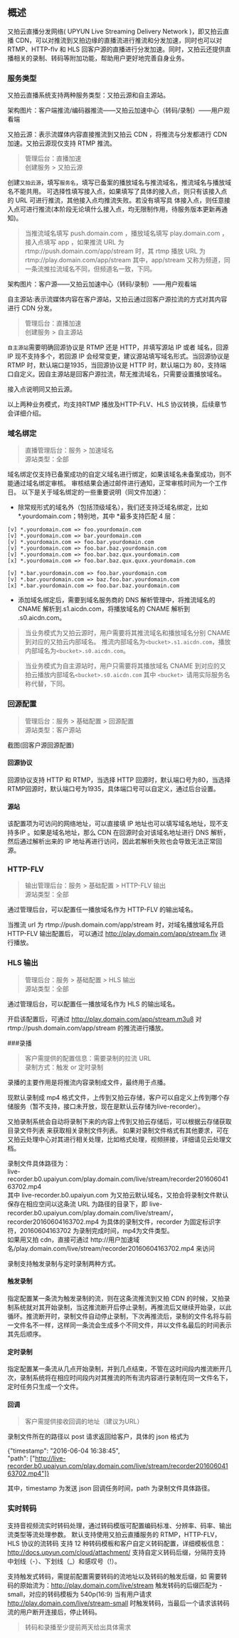 ## 概述
又拍云直播分发网络( UPYUN Live Streaming Delivery Network )，即又拍云直播 CDN，可以对推流到又拍边缘的直播流进行推流和分发加速，同时也可以对 RTMP、HTTP-flv 和 HLS 回客户源的直播进行分发加速。同时，又拍云还提供直播相关的录制、转码等附加功能，帮助用户更好地完善自身业务。

### 服务类型
又拍云直播系统支持两种服务类型：又拍云源和自主源站。

架构图片：客户端推流/编码器推流——又拍云加速中心（转码/录制）——用户观看端

又拍云源：表示流媒体内容直接推流到又拍云 CDN ，将推流与分发都进行 CDN 加速。又拍云源现仅支持 RTMP 推流。

> 管理后台：直播加速   
> 创建服务 > 又拍云源

创建`又拍云源`，填写`服务名`，填写已备案的播放域名与推流域名，推流域名与播放域名不能共用。
可选择性填写接入点，如果填写了具体的接入点，则只有该接入点的 URL 可进行推流，其他接入点均推流失败。若没有填写具
体接入点，则任意接入点可进行推流(本阶段无论填什么接入点，均无限制作用，待服务版本更新再通知)。

> 当推流域名填写 push.domain.com ，播放域名填写 play.domain.com ，接入点填写 app ，如果推流 URL 为 rtmp://push.domain.com/app/stream 时，其 rtmp 播放 URL 为 rtmp://play.domain.com/app/stream
> 其中，app/stream 又称为频道，同一条流推拉流域名不同，但频道名一致，下同。

架构图片：客户源——又拍云加速中心（转码/录制）——用户观看端

自主源站:表示流媒体内容在客户源站，又拍云通过回客户源拉流的方式对其内容进行 CDN 分发。

> 管理后台：直播加速   
> 创建服务 > 自主源站

`自主源站`需要明确回源协议是 RTMP 还是 HTTP，并填写源站 IP 或者 域名，回源 IP 现不支持多个，若回源 IP 会经常变更，建议源站填写域名形式。当回源协议是 RTMP 时，默认端口是1935，当回源协议是 HTTP 时，默认端口为 80，支持端口自定义。因自主源站是回客户源拉流，帮无推流域名，只需要设置播放域名。

接入点说明同又拍云源。

以上两种业务模式，均支持RTMP 播放及HTTP-FLV、HLS 协议转换，后续章节会详细介绍。

### 域名绑定

> 直播管理后台：服务 > 加速域名  
> 源站类型：全部

域名绑定仅支持已备案成功的自定义域名进行绑定，如果该域名未备案成功，则不能通过域名绑定审核。
审核结果会通过邮件进行通知，正常审核时间为一个工作日。
以下是关于域名绑定的一些重要说明（同文件加速）：

* 除常规形式的域名外（包括顶级域名），我们还支持泛域名绑定，比如 *.yourdomain.com；特别地，其中 *最多支持匹配 4 层：

```
[v] *.yourdomain.com => foo.yourdomain.com
[v] *.yourdomain.com => bar.yourdomain.com
[v] *.yourdomain.com => foo.bar.yourdomain.com
[v] *.yourdomain.com => foo.bar.baz.yourdomain.com
[v] *.yourdomain.com => foo.bar.baz.qux.yourdomain.com
[x] *.yourdomain.com => foo.bar.baz.qux.quxx.yourdomain.com

[v] *.bar.yourdomain.com => foo.bar.yourdomain.com
[v] *.bar.yourdomain.com => baz.foo.bar.yourdomain.com
[x] *.bar.yourdomain.com => foo.bar.baz.yourdomain.com
```

* 添加域名绑定后，需要到域名服务商的 DNS 解析管理中，将推流域名的 CNAME 解析到<bucket>.s1.aicdn.com，将播放域名的 CNAME 解析到 <bucket>.s0.aicdn.com。

> 当业务模式为又拍云源时，用户需要将其推流域名和播放域名分别 CNAME 到对应的又拍云内部域名。 推流内部域名为`<bucket>.s1.aicdn.com`，播放内部域名为`<bucket>.s0.aicdn.com`。

> 当业务模式为自主源站时，用户只需要将其播放域名 CNAME 到对应的又拍云播放内部域名`<bucket>.s0.aicdn.com`
其中 `<bucket> `请用实际服务名称代替，下同。
### 回源配置
> 管理后台：服务 > 基础配置 > 回源配置  
> 源站类型：客户源站

截图(回客户源回源配置)

#### 回源协议
回源协议支持 HTTP 和 RTMP，当选择 HTTP 回源时，默认端口号为80，当选择RTMP回源时，默认端口号为1935，具体端口号可以自定义，通过后台设置。
#### 源站
该配置项为可访问的网络地址，可以直接填 IP 地址也可以填写域名地址，现不支持多IP 。如果是域名地址，那么 CDN 在回源时会对该域名地址进行 DNS 解析，然后通过解析出来的 IP 地址再进行访问，因此若解析失败也会导致无法正常回源。

### HTTP-FLV 
> 输出管理后台：服务 > 基础配置 > HTTP-FLV 输出  
> 源站类型：全部

通过管理后台，可以配置任一播放域名作为 HTTP-FLV 的输出域名。

当推流 url 为 rtmp://push.domain.com/app/stream 时，对域名播放域名开启 HTTP-FLV 输出配置后， 可以通过 http://play.domain.com/app/stream.flv 进行播放。
### HLS 输出
> 管理后台：服务 > 基础配置 > HLS 输出  
> 源站类型：全部

通过管理后台，可以配置任一播放域名作为 HLS 的输出域名。

开启该配置后，可通过 http://play.domain.com/app/stream.m3u8 对 rtmp://push.domain.com/app/stream 的推流进行播放。

###录播
> 客户需提供的配置信息：需要录制的拉流 URL  
> 录制方式：触发 or 定时录制

录播的主要作用是将推流内容录制成文件，最终用于点播。

现默认录制成 mp4 格式文件，上传到又拍云存储，客户可以自定义上传到哪个存储服务（暂不支持，接口未开放，现在是默认云存储为live-recorder）。

又拍录制系统会自动将录制下来的内容上传到又拍云存储后，可以根据云存储获取目录文件列表 来获取相关录制文件列表。
如果对录制文件格式有其他要求，可在又拍云处理中心对其进行相关处理，比如格式处理，视频拼接，详细请见云处理文档。

录制文件具体路径为：  
live-recorder.b0.upaiyun.com/play.domain.com/live/stream/recorder20160604163702.mp4  
其中 live-recorder.b0.upaiyun.com 为又拍云默认域名，又拍会将录制文件默认保存在相应空间以这条流 URL 为路径的目录下，即 live-recorder.b0.upaiyun.com/play.domain.com/live/stream/，  
recorder20160604163702.mp4 为具体的录制文件，recorder 为固定标识字符，20160604163702 为录制完成时间，mp4为文件类型。   
如果用又拍 cdn，直接可通过 http://用户加速域名/play.domain.com/live/stream/recorder20160604163702.mp4 来访问

录制支持触发录制与定时录制两种方式。

#### 触发录制
指定配置某一条流为触发录制的流，则在这条流推流到又拍 CDN 的时候，又拍录制系统就对其开始录制，当这推流断开后停止录制，再推流后又继续开始录，以此循环。推流断开时，录制文件自动停止录制，下次再推流后，录制的文件名将与前一文件名不一样，这样同一条流会生成多个不同文件，并以文件名最后的时间表示其先后顺序。

#### 定时录制
指定配置某一条流从几点开始录制，并到几点结束，不管在这时间段内推流断开几次，录制系统将在相应时间段内对其推流的所有流内容进行录制在同一文件名下，定时任务只生成一个文件。

#### 回调
>客户需提供接收回调的地址（建议为URL）

录制文件所在的路径以 post 请求返回给客户，具体的 json 格式为

{"timestamp": "2016-06-04 16:38:45",   
 "path": ["http://live-recorder.b0.upaiyun.com/play.domain.com/live/stream/recorder20160604163702.mp4"]}

其中，timestamp 为发送 json 回调任务时间，path 为录制文件具体路径。

### 实时转码
支持音视频流实时转码处理，通过转码模版可配置编码标准、分辨率、码率、输出流类型等流处理参数。
默认支持使用又拍云直播服务的 RTMP，HTTP-FLV，HLS 协议的流转码 支持 12 种转码模板和客户自定义转码配置，详细模板信息：http://docs.upyun.com/cloud/attachment/ 支持自定义转码后缀，分隔符支持中划线（-）、下划线（_）和感叹号（!）。

支持触发式转码，需提前配置需要转码的流地址以及转码的触发后缀，如 需要转码的原始流为：http://play.domain.com/live/stream 触发转码的后缀匹配为 -small，对应的转码模板为 540p(16:9) 当有用户请求 http://play.domain.com/live/stream-small 时触发转码，当最后一个请求该转码流的用户断开连接后，停止转码。

> 转码和录播至少提前两天给出具体需求
